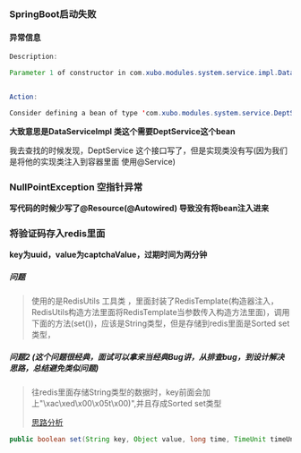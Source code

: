 ### SpringBoot启动失败

#### 异常信息

```java
Description:

Parameter 1 of constructor in com.xubo.modules.system.service.impl.DataServiceImpl required a bean of type 'com.xubo.modules.system.service.DeptService' that could not be found.


Action:

Consider defining a bean of type 'com.xubo.modules.system.service.DeptService' in your configuration.
```



**大致意思是DataServiceImpl 类这个需要DeptService这个bean**

我去查找的时候发现，DeptService 这个接口写了，但是实现类没有写(因为我们是将他的实现类注入到容器里面 使用@Service)



### NullPointException 空指针异常

**写代码的时候少写了@Resource(@Autowired) 导致没有将bean注入进来**



### 将验证码存入redis里面

**key为uuid，value为captchaValue，过期时间为两分钟**

##### 问题

> 使用的是RedisUtils 工具类 ，里面封装了RedisTemplate(构造器注入，RedisUtils构造方法里面将RedisTemplate当参数传入构造方法里面)，调用下面的方法(set())，应该是String类型，但是存储到redis里面是Sorted set类型，



##### 问题2 (这个问题很经典，面试可以拿来当经典Bug讲，从排查bug，到设计解决思路，总结避免类似问题)

> 往redis里面存储String类型的数据时，key前面会加上"\xac\xed\x00\x05t\x00)",并且存成Sorted set类型
>
> [思路分析](https://blog.csdn.net/wwrzyy/article/details/85089463)

```java
public boolean set(String key, Object value, long time, TimeUnit timeUnit) 
```

